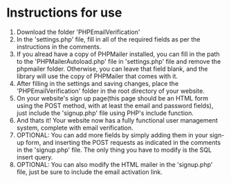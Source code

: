 # Instructions for use
1. Download the folder 'PHPEmailVerification'
2. In the 'settings.php' file, fill in all of the required fields as per the instructions in the comments.
3. If you alread have a copy of PHPMailer installed, you can fill in the path to the 'PHPMailerAutoload.php' file in 'settings.php' file and remove the phpmailer folder. Otherwise, you can leave that field blank, and the library will use the copy of PHPMailer that comes with it.
4. After filling in the settings and saving changes, place the 'PHPEmailVerification' folder in the root directory of your website.
5. On your website's sign up page(this page should be an HTML form using the POST method, with at least the email and password fields), just include the 'signup.php' file using PHP's include function.
6. And thats it! Your website now has a fully functional user management system, complete with email verification.
7. OPTIONAL: You can add more fields by simply adding them in your sign-up form, and inserting the POST requests as indicated in the comments in the 'signup.php' file. The only thing you have to modify is the SQL insert query.
8. OPTIONAL: You can also modify the HTML mailer in the 'signup.php' file, just be sure to include the email activation link.
